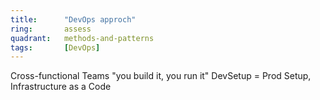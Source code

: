 ```yaml
---
title:      "DevOps approch"
ring:       assess
quadrant:   methods-and-patterns
tags:       [DevOps]
---
```


Cross-functional Teams "you build it, you run it"
DevSetup = Prod Setup, Infrastructure as a Code